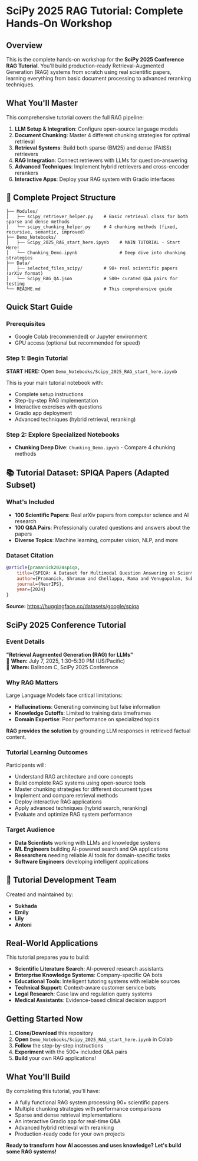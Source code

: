 # SciPy 2025 RAG Tutorial: Complete Hands-On Workshop

## Overview

This is the complete hands-on workshop for the **SciPy 2025 Conference RAG Tutorial**. You'll build production-ready Retrieval-Augmented Generation (RAG) systems from scratch using real scientific papers, learning everything from basic document processing to advanced reranking techniques.

## What You'll Master

This comprehensive tutorial covers the full RAG pipeline:

1. **LLM Setup & Integration**: Configure open-source language models
2. **Document Chunking**: Master 4 different chunking strategies for optimal retrieval
3. **Retrieval Systems**: Build both sparse (BM25) and dense (FAISS) retrievers
4. **RAG Integration**: Connect retrievers with LLMs for question-answering
5. **Advanced Techniques**: Implement hybrid retrievers and cross-encoder rerankers
6. **Interactive Apps**: Deploy your RAG system with Gradio interfaces

## 📁 Complete Project Structure

```
├── Modules/
│   ├── scipy_retriever_helper.py    # Basic retrieval class for both sparse and dense methods
│   └── scipy_chunking_helper.py     # 4 chunking methods (fixed, recursive, semantic, improved)
├── Demo_Notebooks/
│   ├── Scipy_2025_RAG_start_here.ipynb    # MAIN TUTORIAL - Start Here!
│   └── Chunking_Demo.ipynb                # Deep dive into chunking strategies
├── Data/
│   ├── selected_files_scipy/        # 90+ real scientific papers (arXiv format)
│   └── Scipy_RAG_QA.json            # 500+ curated Q&A pairs for testing
└── README.md                        # This comprehensive guide
```

## Quick Start Guide

### Prerequisites
- Google Colab (recommended) or Jupyter environment
- GPU access (optional but recommended for speed)

### Step 1: Begin Tutorial
**START HERE:** Open `Demo_Notebooks/Scipy_2025_RAG_start_here.ipynb`

This is your main tutorial notebook with:
- Complete setup instructions
- Step-by-step RAG implementation
- Interactive exercises with questions
- Gradio app deployment
- Advanced techniques (hybrid retrieval, reranking)

### Step 2: Explore Specialized Notebooks
- **Chunking Deep Dive**: `Chunking_Demo.ipynb` - Compare 4 chunking methods

## 📚 Tutorial Dataset: SPIQA Papers (Adapted Subset)

### What's Included
- **100 Scientific Papers**: Real arXiv papers from computer science and AI research
- **100 Q&A Pairs**: Professionally curated questions and answers about the papers
- **Diverse Topics**: Machine learning, computer vision, NLP, and more

### Dataset Citation
```bibtex
@article{pramanick2024spiqa,
    title={SPIQA: A Dataset for Multimodal Question Answering on Scientific Papers},
    author={Pramanick, Shraman and Chellappa, Rama and Venugopalan, Subhashini},
    journal={NeurIPS},
    year={2024}
}
```

**Source:** https://huggingface.co/datasets/google/spiqa

## SciPy 2025 Conference Tutorial

### Event Details
**"Retrieval Augmented Generation (RAG) for LLMs"**  
📅 **When:** July 7, 2025, 1:30–5:30 PM (US/Pacific)  
📍 **Where:** Ballroom C, SciPy 2025 Conference

### Why RAG Matters
Large Language Models face critical limitations:
- **Hallucinations**: Generating convincing but false information
- **Knowledge Cutoffs**: Limited to training data timeframes
- **Domain Expertise**: Poor performance on specialized topics

**RAG provides the solution** by grounding LLM responses in retrieved factual content.

### Tutorial Learning Outcomes
Participants will:
- Understand RAG architecture and core concepts
- Build complete RAG systems using open-source tools
- Master chunking strategies for different document types
- Implement and compare retrieval methods
- Deploy interactive RAG applications
- Apply advanced techniques (hybrid search, reranking)
- Evaluate and optimize RAG system performance

### Target Audience
- **Data Scientists** working with LLMs and knowledge systems
- **ML Engineers** building AI-powered search and QA applications
- **Researchers** needing reliable AI tools for domain-specific tasks
- **Software Engineers** developing intelligent applications

## 👥 Tutorial Development Team

Created and maintained by:
- **Sukhada**
- **Emily** 
- **Lily**
- **Antoni**

## Real-World Applications

This tutorial prepares you to build:
- **Scientific Literature Search**: AI-powered research assistants
- **Enterprise Knowledge Systems**: Company-specific QA bots
- **Educational Tools**: Intelligent tutoring systems with reliable sources
- **Technical Support**: Context-aware customer service bots
- **Legal Research**: Case law and regulation query systems
- **Medical Assistants**: Evidence-based clinical decision support

## Getting Started Now

1. **Clone/Download** this repository
2. **Open** `Demo_Notebooks/Scipy_2025_RAG_start_here.ipynb` in Colab
3. **Follow** the step-by-step instructions
4. **Experiment** with the 500+ included Q&A pairs
5. **Build** your own RAG applications!

## What You'll Build

By completing this tutorial, you'll have:
- A fully functional RAG system processing 90+ scientific papers
- Multiple chunking strategies with performance comparisons
- Sparse and dense retrieval implementations
- An interactive Gradio app for real-time Q&A
- Advanced hybrid retrieval with reranking
- Production-ready code for your own projects

**Ready to transform how AI accesses and uses knowledge? Let's build some RAG systems!**
